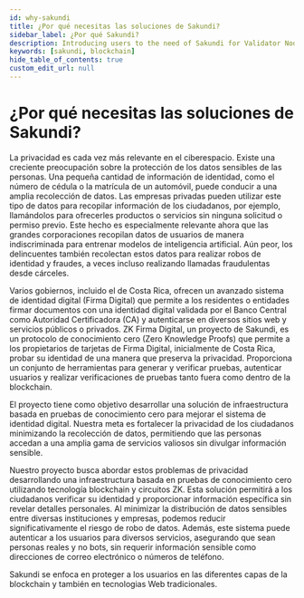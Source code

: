 ```yaml
---
id: why-sakundi
title: ¿Por qué necesitas las soluciones de Sakundi?
sidebar_label: ¿Por qué Sakundi?
description: Introducing users to the need of Sakundi for Validator Nodes.
keywords: [sakundi, blockchain]
hide_table_of_contents: true
custom_edit_url: null
---
```


# ¿Por qué necesitas las soluciones de Sakundi?

La privacidad es cada vez más relevante en el ciberespacio. Existe una creciente preocupación sobre la protección de los datos sensibles de las personas. Una pequeña cantidad de información de identidad, como el número de cédula o la matrícula de un automóvil, puede conducir a una amplia recolección de datos. Las empresas privadas pueden utilizar este tipo de datos para recopilar información de los ciudadanos, por ejemplo, llamándolos para ofrecerles productos o servicios sin ninguna solicitud o permiso previo. Este hecho es especialmente relevante ahora que las grandes corporaciones recopilan datos de usuarios de manera indiscriminada para entrenar modelos de inteligencia artificial. Aún peor, los delincuentes también recolectan estos datos para realizar robos de identidad y fraudes, a veces incluso realizando llamadas fraudulentas desde cárceles.

Varios gobiernos, incluido el de Costa Rica, ofrecen un avanzado sistema de identidad digital (Firma Digital) que permite a los residentes o entidades firmar documentos con una identidad digital validada por el Banco Central como Autoridad Certificadora (CA) y autenticarse en diversos sitios web y servicios públicos o privados. ZK Firma Digital, un proyecto de Sakundi, es un protocolo de conocimiento cero (Zero Knowledge Proofs) que permite a los propietarios de tarjetas de Firma Digital, inicialmente de Costa Rica, probar su identidad de una manera que preserva la privacidad. Proporciona un conjunto de herramientas para generar y verificar pruebas, autenticar usuarios y realizar verificaciones de pruebas tanto fuera como dentro de la blockchain.

El proyecto tiene como objetivo desarrollar una solución de infraestructura basada en pruebas de conocimiento cero para mejorar el sistema de identidad digital. Nuestra meta es fortalecer la privacidad de los ciudadanos minimizando la recolección de datos, permitiendo que las personas accedan a una amplia gama de servicios valiosos sin divulgar información sensible.

Nuestro proyecto busca abordar estos problemas de privacidad desarrollando una infraestructura basada en pruebas de conocimiento cero utilizando tecnología blockchain y circuitos ZK. Esta solución permitirá a los ciudadanos verificar su identidad y proporcionar información específica sin revelar detalles personales. Al minimizar la distribución de datos sensibles entre diversas instituciones y empresas, podemos reducir significativamente el riesgo de robo de datos. Además, este sistema puede autenticar a los usuarios para diversos servicios, asegurando que sean personas reales y no bots, sin requerir información sensible como direcciones de correo electrónico o números de teléfono.

Sakundi se enfoca en proteger a los usuarios en las diferentes capas de la blockchain y también en tecnologias Web tradicionales.